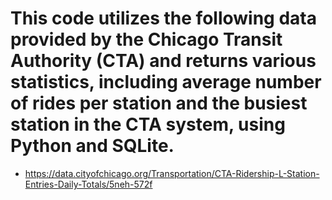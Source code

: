 # This code utilizes the following data provided by the Chicago Transit Authority (CTA) and returns various statistics, including average number of rides per station and the busiest station in the CTA system, using Python and SQLite.
* https://data.cityofchicago.org/Transportation/CTA-Ridership-L-Station-Entries-Daily-Totals/5neh-572f
